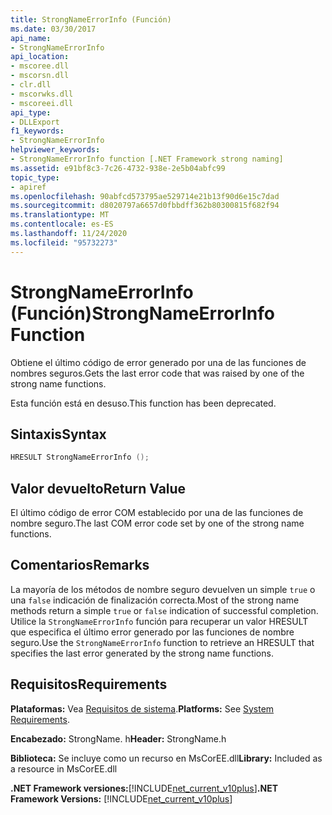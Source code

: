 ```yaml
---
title: StrongNameErrorInfo (Función)
ms.date: 03/30/2017
api_name:
- StrongNameErrorInfo
api_location:
- mscoree.dll
- mscorsn.dll
- clr.dll
- mscorwks.dll
- mscoreei.dll
api_type:
- DLLExport
f1_keywords:
- StrongNameErrorInfo
helpviewer_keywords:
- StrongNameErrorInfo function [.NET Framework strong naming]
ms.assetid: e91bf8c3-7c26-4732-938e-2e5b04abfc99
topic_type:
- apiref
ms.openlocfilehash: 90abfcd573795ae529714e21b13f90d6e15c7dad
ms.sourcegitcommit: d8020797a6657d0fbbdff362b80300815f682f94
ms.translationtype: MT
ms.contentlocale: es-ES
ms.lasthandoff: 11/24/2020
ms.locfileid: "95732273"
---
```

# <a name="strongnameerrorinfo-function"></a><span data-ttu-id="0043c-102">StrongNameErrorInfo (Función)</span><span class="sxs-lookup"><span data-stu-id="0043c-102">StrongNameErrorInfo Function</span></span>

<span data-ttu-id="0043c-103">Obtiene el último código de error generado por una de las funciones de nombres seguros.</span><span class="sxs-lookup"><span data-stu-id="0043c-103">Gets the last error code that was raised by one of the strong name functions.</span></span>  
  
 <span data-ttu-id="0043c-104">Esta función está en desuso.</span><span class="sxs-lookup"><span data-stu-id="0043c-104">This function has been deprecated.</span></span>  
  
## <a name="syntax"></a><span data-ttu-id="0043c-105">Sintaxis</span><span class="sxs-lookup"><span data-stu-id="0043c-105">Syntax</span></span>  
  
```cpp  
HRESULT StrongNameErrorInfo ();
```  
  
## <a name="return-value"></a><span data-ttu-id="0043c-106">Valor devuelto</span><span class="sxs-lookup"><span data-stu-id="0043c-106">Return Value</span></span>  

 <span data-ttu-id="0043c-107">El último código de error COM establecido por una de las funciones de nombre seguro.</span><span class="sxs-lookup"><span data-stu-id="0043c-107">The last COM error code set by one of the strong name functions.</span></span>  
  
## <a name="remarks"></a><span data-ttu-id="0043c-108">Comentarios</span><span class="sxs-lookup"><span data-stu-id="0043c-108">Remarks</span></span>  

 <span data-ttu-id="0043c-109">La mayoría de los métodos de nombre seguro devuelven un simple `true` o una `false` indicación de finalización correcta.</span><span class="sxs-lookup"><span data-stu-id="0043c-109">Most of the strong name methods return a simple `true` or `false` indication of successful completion.</span></span> <span data-ttu-id="0043c-110">Utilice la `StrongNameErrorInfo` función para recuperar un valor HRESULT que especifica el último error generado por las funciones de nombre seguro.</span><span class="sxs-lookup"><span data-stu-id="0043c-110">Use the `StrongNameErrorInfo` function to retrieve an HRESULT that specifies the last error generated by the strong name functions.</span></span>  
  
## <a name="requirements"></a><span data-ttu-id="0043c-111">Requisitos</span><span class="sxs-lookup"><span data-stu-id="0043c-111">Requirements</span></span>  

 <span data-ttu-id="0043c-112">**Plataformas:** Vea [Requisitos de sistema](../../get-started/system-requirements.md).</span><span class="sxs-lookup"><span data-stu-id="0043c-112">**Platforms:** See [System Requirements](../../get-started/system-requirements.md).</span></span>  
  
 <span data-ttu-id="0043c-113">**Encabezado:** StrongName. h</span><span class="sxs-lookup"><span data-stu-id="0043c-113">**Header:** StrongName.h</span></span>  
  
 <span data-ttu-id="0043c-114">**Biblioteca:** Se incluye como un recurso en MsCorEE.dll</span><span class="sxs-lookup"><span data-stu-id="0043c-114">**Library:** Included as a resource in MsCorEE.dll</span></span>  
  
 <span data-ttu-id="0043c-115">**.NET Framework versiones:**[!INCLUDE[net_current_v10plus](../../../../includes/net-current-v10plus-md.md)]</span><span class="sxs-lookup"><span data-stu-id="0043c-115">**.NET Framework Versions:** [!INCLUDE[net_current_v10plus](../../../../includes/net-current-v10plus-md.md)]</span></span>  
